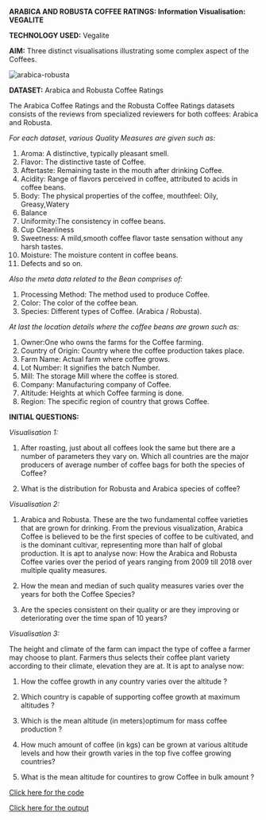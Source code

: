 **ARABICA AND ROBUSTA COFFEE RATINGS: Information Visualisation: VEGALITE**

**TECHNOLOGY USED:** Vegalite

**AIM:** Three distinct visualisations illustrating some complex aspect of the Coffees.

![arabica-robusta](https://user-images.githubusercontent.com/38240162/78574428-e6d20980-7821-11ea-80fa-70445842abfd.jpg)


**DATASET:** Arabica and Robusta Coffee Ratings

The Arabica Coffee Ratings and the Robusta Coffee Ratings datasets consists of the reviews from specialized reviewers for both coffees: Arabica and Robusta. 

*For each dataset, various Quality Measures are given such as:*
	
  1. Aroma: A distinctive, typically pleasant smell.
  2. Flavor: The distinctive taste of Coffee.
  3. Aftertaste: Remaining taste in the mouth after drinking Coffee.
  4. Acidity: Range of flavors perceived in coffee, attributed to acids in coffee beans.
  5. Body: The physical properties of the coffee, mouthfeel: Oily, Greasy,Watery
  6. Balance
  7. Uniformity:The consistency in coffee beans.
  8. Cup Cleanliness
  9. Sweetness: A mild,smooth coffee flavor taste sensation without any harsh tastes.
  10. Moisture: The moisture content in coffee beans.
  11. Defects and so on.

*Also the meta data related to the Bean comprises of:*
	
  1. Processing Method: The method used to produce Coffee.
  2. Color: The color of the coffee bean.
  3. Species: Different types of Coffee. (Arabica / Robusta).


*At last the location details where the coffee beans are grown such as:*
	
  1. Owner:One who owns the farms for the Coffee farming.
  2. Country of Origin: Country where the coffee production takes place.
  3. Farm Name: Actual farm where coffee grows.
  4. Lot Number: It signifies the batch Number.
  5. Mill: The storage Mill where the coffee is stored.
  6. Company: Manufacturing company of Coffee.
  7. Altitude: Heights at which Coffee farming is done.
  8. Region: The specific region of country that grows Coffee.

**INITIAL QUESTIONS:**

*Visualisation 1:*

1. After roasting, just about all coffees look the same but there are a number of parameters they vary on. Which all countries are the major producers of average number of coffee bags for both the species of Coffee?

2. What is the distribution for Robusta and Arabica species of coffee?


*Visualisation 2:*

1. Arabica and Robusta. These are the two fundamental coffee varieties that are grown for drinking. From the previous visualization, Arabica Coffee is believed to be the first species of coffee to be cultivated, and is the dominant cultivar, representing more than half of global production. It is apt to analyse now: How the Arabica and Robusta Coffee varies over the period of years ranging from 2009 till 2018 over multiple quality measures.

2. How the mean and median of such quality measures varies over the years for both the Coffee Species?

3. Are the species consistent on their quality or are they improving or deteriorating over the time span of 10 years? 

*Visualisation 3:*

The height and climate of the farm can impact the type of coffee a farmer may choose to plant. Farmers thus selects their coffee plant variety according to their climate, elevation they are at. It is apt to analyse now: 
1. How the coffee growth in any country varies over the altitude ?

2. Which country is capable of supporting coffee growth at maximum altitudes ?

3. Which is the mean altitude (in meters)optimum for mass coffee production ? 

4. How much amount of coffee (in kgs) can be grown at various altitude levels and how their growth varies in the top five coffee growing countries?

5. What is the mean altitude for countires to grow Coffee in bulk amount ?

[Click here for the code](https://github.com/ktyagi12/Information_Visualizations/tree/master/Coffee_Reviews/code)

[Click here for the output](https://github.com/ktyagi12/Information_Visualizations/tree/master/Coffee_Reviews/output)
